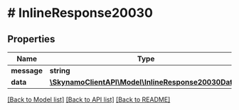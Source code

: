 # # InlineResponse20030

## Properties

Name | Type | Description | Notes
------------ | ------------- | ------------- | -------------
**message** | **string** |  | [optional]
**data** | [**\SkynamoClientAPI\Model\InlineResponse20030Data[]**](InlineResponse20030Data.md) |  | [optional]

[[Back to Model list]](../../README.md#models) [[Back to API list]](../../README.md#endpoints) [[Back to README]](../../README.md)
